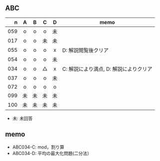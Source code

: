## ABC
|n|A|B|C|D|memo|
|--:|:-:|:-:|:-:|:-:|---|
|059|o|o|o|未||
|017|o|o|未|未||
|055|o|o|o|x|D: 解説閲覧後クリア|
|054|o|o|o|未||
|034|o|o|△|x|C: 解説により満点, D: 解説によりクリア|
|037|o|o|o|未||
|072|o|o|o|o||
|099|未|未|未|未||
|100|未|未|未|未||


* 未: 未回答

## memo
* ABC034-C: mod，割り算
* ABC034-D: 平均の最大化問題(二分法）